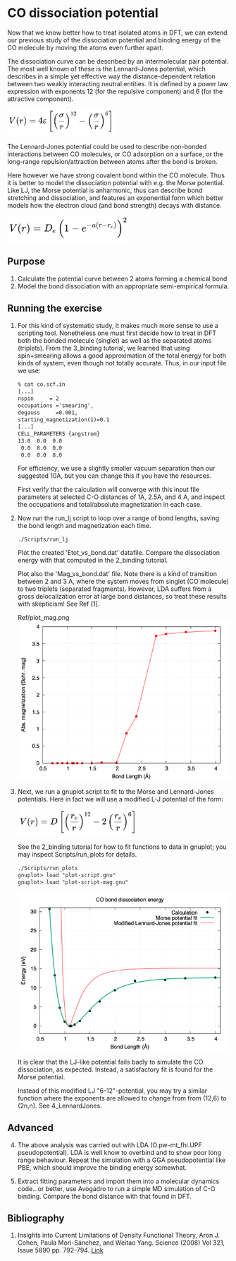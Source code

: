 # CO dissociation potential

Now that we know better how to treat isolated atoms in DFT, we can extend our previous study of the dissociation potential and binding energy of the CO molecule by moving the atoms even further apart.

The dissociation curve can be described by an intermolecular pair potential. The most well known of these is the Lennard-Jones potential, which describes in a simple yet effective way the distance-dependent relation between two weakly interacting neutral entities. It is defined by a power law expression with exponents 12 (for the repulsive component) and 6 (for the attractive component).

<img src="Ref/eqn_lj.png" height="60"/>

The Lennard-Jones potential could be used to describe non-bonded interactions between CO molecules, or CO adsorption on a surface, or the long-range repulsion/attraction between atoms after the bond is broken.

Here however we have strong covalent bond within the CO molecule. Thus it is better to model the dissociation potential with e.g. the Morse potential. Like LJ, the Morse potential is anharmonic, thus can describe bond stretching and dissociation, and features an exponential form which better  models how the electron cloud (and bond strength) decays with distance.

<img src="Ref/eqn_morse.png" height="60"/>

## Purpose
  1. Calculate the potential curve between 2 atoms forming a chemical bond
  2. Model the bond dissociation with an appropriate semi-empirical formula.

## Running the exercise
  1. For this kind of systematic study, it makes much more sense to use a scripting tool. Nonetheless one must first decide how to treat in DFT both the bonded molecule (singlet) as well as the separated atoms (triplets). From the 3_binding tutorial, we learned that using spin+smearing allows a good approximation of the total energy for both kinds of system, even though not totally accurate. Thus, in our input file we use:
     ```
     % cat co.scf.in
     [...]
     nspin     = 2
     occupations ='smearing',
     degauss     =0.001,
     starting_magnetization(1)=0.1
     [...]
     CELL_PARAMETERS {angstrom}
     13.0  0.0  0.0
      0.0  8.0  0.0
      0.0  0.0  8.0
     ```
     For efficiency, we use a slightly smaller vacuum separation than our suggested 10A, but you can change this if you have the resources.

     First verify that the calculation will converge with this input file parameters at selected C-O distances of 1A, 2.5A, and 4 A, and inspect the occupations and total/absolute magnetization in each case.

  2. Now run the run_lj script to loop over a range of bond lengths, saving the bond length and magnetization each time.
     ```
     ./Scripts/run_lj
     ```
     Plot the created 'Etot_vs_bond.dat' datafile. Compare the dissociation energy with that computed in the 2_binding tutorial.

     Plot also the 'Mag_vs_bond.dat' file. Note there is a kind of transition between 2 and 3 A, where the system moves from singlet (CO molecule) to two triplets (separated fragments). However, LDA suffers from a gross delocalization error at large bond distances, so treat these results with skepticism! See Ref [1].

     Ref/plot_mag.png
     ![dissociation](Ref/plot_mag.png?raw=true "dissociation")

  4. Next, we run a gnuplot script to fit to the Morse and Lennard-Jones potentials. Here in fact we will use a modified L-J potential of the form:


     <img src="Ref/eqn_mLJ.png" height="60"/>

     See the 2_binding tutorial for how to fit functions to data in gnuplot; you may inspect Scripts/run_plots for details.
     ```
     ./Scripts/run_plots
     gnuplot> load "plot-script.gnu"
     gnuplot> load "plot-script-mag.gnu"
     ```
     
     ![dissociation](Ref/plot_morse.png?raw=true "dissociation")

     It is clear that the LJ-like potential fails badly to simulate the CO dissociation, as expected. Instead, a satisfactory fit is found for the Morse potential.

     Instead of this modified LJ "6-12"-potential, you may try a similar function where the exponents are allowed to change from  from (12,6) to (2n,n). See 4_LennardJones.

## Advanced

  4. The above analysis was carried out with LDA (O.pw-mt_fhi.UPF pseudopotential). LDA is well know to overbind and to show poor long range behaviour. Repeat the simulation with a GGA pseudopotential like PBE, which should improve the binding energy somewhat.

  5. Extract fitting parameters and import them into a molecular dynamics code...or better, use Avogadro to run a simple MD simulation of C-O binding. Compare the bond distance with that found in DFT.

## Bibliography
1. Insights into Current Limitations of Density Functional Theory, Aron J. Cohen, Paula Mori-Sánchez, and Weitao Yang.  Science (2008) Vol 321, Issue 5890 pp. 792-794. [Link](https://doi.org/10.1126/science.1158722)
